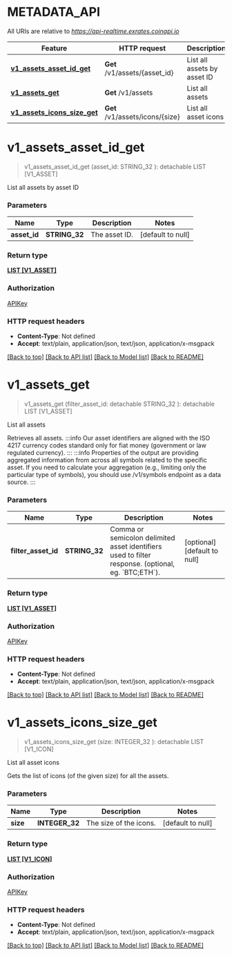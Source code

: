 # METADATA_API

All URIs are relative to *https://api-realtime.exrates.coinapi.io*

Feature | HTTP request | Description
------------- | ------------- | -------------
[**v1_assets_asset_id_get**](METADATA_API.md#v1_assets_asset_id_get) | **Get** /v1/assets/{asset_id} | List all assets by asset ID
[**v1_assets_get**](METADATA_API.md#v1_assets_get) | **Get** /v1/assets | List all assets
[**v1_assets_icons_size_get**](METADATA_API.md#v1_assets_icons_size_get) | **Get** /v1/assets/icons/{size} | List all asset icons


# **v1_assets_asset_id_get**
> v1_assets_asset_id_get (asset_id: STRING_32 ): detachable LIST [V1_ASSET]


List all assets by asset ID


### Parameters

Name | Type | Description  | Notes
------------- | ------------- | ------------- | -------------
 **asset_id** | **STRING_32**| The asset ID. | [default to null]

### Return type

[**LIST [V1_ASSET]**](v1.Asset.md)

### Authorization

[APIKey](../README.md#APIKey)

### HTTP request headers

 - **Content-Type**: Not defined
 - **Accept**: text/plain, application/json, text/json, application/x-msgpack

[[Back to top]](#) [[Back to API list]](../README.md#documentation-for-api-endpoints) [[Back to Model list]](../README.md#documentation-for-models) [[Back to README]](../README.md)

# **v1_assets_get**
> v1_assets_get (filter_asset_id:  detachable STRING_32 ): detachable LIST [V1_ASSET]


List all assets

Retrieves all assets.                :::info  Our asset identifiers are aligned with the ISO 4217 currency codes standard only for fiat money (government or law regulated currency).  :::                :::info  Properties of the output are providing aggregated information from across all symbols related to the specific asset. If you need to calculate your aggregation (e.g., limiting only the particular type of symbols), you should use /v1/symbols endpoint as a data source.  :::


### Parameters

Name | Type | Description  | Notes
------------- | ------------- | ------------- | -------------
 **filter_asset_id** | **STRING_32**| Comma or semicolon delimited asset identifiers used to filter response. (optional, eg. &#x60;BTC;ETH&#x60;). | [optional] [default to null]

### Return type

[**LIST [V1_ASSET]**](v1.Asset.md)

### Authorization

[APIKey](../README.md#APIKey)

### HTTP request headers

 - **Content-Type**: Not defined
 - **Accept**: text/plain, application/json, text/json, application/x-msgpack

[[Back to top]](#) [[Back to API list]](../README.md#documentation-for-api-endpoints) [[Back to Model list]](../README.md#documentation-for-models) [[Back to README]](../README.md)

# **v1_assets_icons_size_get**
> v1_assets_icons_size_get (size: INTEGER_32 ): detachable LIST [V1_ICON]


List all asset icons

Gets the list of icons (of the given size) for all the assets.


### Parameters

Name | Type | Description  | Notes
------------- | ------------- | ------------- | -------------
 **size** | **INTEGER_32**| The size of the icons. | [default to null]

### Return type

[**LIST [V1_ICON]**](v1.Icon.md)

### Authorization

[APIKey](../README.md#APIKey)

### HTTP request headers

 - **Content-Type**: Not defined
 - **Accept**: text/plain, application/json, text/json, application/x-msgpack

[[Back to top]](#) [[Back to API list]](../README.md#documentation-for-api-endpoints) [[Back to Model list]](../README.md#documentation-for-models) [[Back to README]](../README.md)

